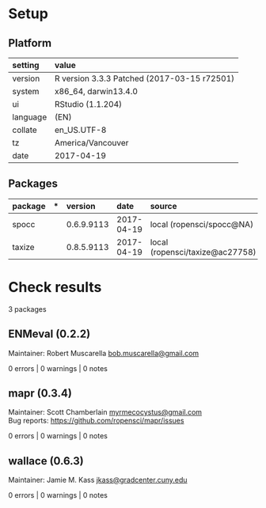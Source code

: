 # Setup

## Platform

|setting  |value                                       |
|:--------|:-------------------------------------------|
|version  |R version 3.3.3 Patched (2017-03-15 r72501) |
|system   |x86_64, darwin13.4.0                        |
|ui       |RStudio (1.1.204)                           |
|language |(EN)                                        |
|collate  |en_US.UTF-8                                 |
|tz       |America/Vancouver                           |
|date     |2017-04-19                                  |

## Packages

|package |*  |version    |date       |source                          |
|:-------|:--|:----------|:----------|:-------------------------------|
|spocc   |   |0.6.9.9113 |2017-04-19 |local (ropensci/spocc@NA)       |
|taxize  |   |0.8.5.9113 |2017-04-19 |local (ropensci/taxize@ac27758) |

# Check results
3 packages

## ENMeval (0.2.2)
Maintainer: Robert Muscarella <bob.muscarella@gmail.com>

0 errors | 0 warnings | 0 notes

## mapr (0.3.4)
Maintainer: Scott Chamberlain <myrmecocystus@gmail.com>  
Bug reports: https://github.com/ropensci/mapr/issues

0 errors | 0 warnings | 0 notes

## wallace (0.6.3)
Maintainer: Jamie M. Kass <jkass@gradcenter.cuny.edu>

0 errors | 0 warnings | 0 notes

